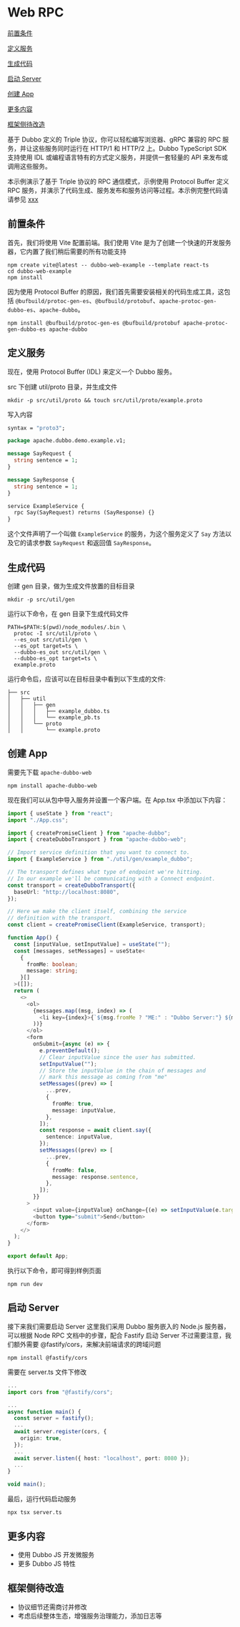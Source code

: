 # Web RPC

[前置条件](#precondition)

[定义服务](#defineService)

[生成代码](#generateCode)

[启动 Server](#startServer)

[创建 App](#createApp)

[更多内容](#moreContent)

[框架侧待改造](#transform)

基于 Dubbo 定义的 Triple 协议，你可以轻松编写浏览器、gRPC 兼容的 RPC 服务，并让这些服务同时运行在 HTTP/1 和 HTTP/2 上。Dubbo TypeScript SDK 支持使用 IDL 或编程语言特有的方式定义服务，并提供一套轻量的 APl 来发布或调用这些服务。

本示例演示了基于 Triple 协议的 RPC 通信模式，示例使用 Protocol Buffer 定义 RPC 服务，并演示了代码生成、服务发布和服务访问等过程。本示例完整代码请请参见 [xxx](https://aliyuque.antfin.com/__workers/ken.lj/qt1o6i/pw02wty1pin10eia/a)

## <span id="precondition">前置条件</span>

首先，我们将使用 Vite 配置前端。我们使用 Vite 是为了创建一个快速的开发服务器，它内置了我们稍后需要的所有功能支持

```Shell
npm create vite@latest -- dubbo-web-example --template react-ts
cd dubbo-web-example
npm install
```

因为使用 Protocol Buffer 的原因，我们首先需要安装相关的代码生成工具，这包括 `@bufbuild/protoc-gen-es`、`@bufbuild/protobuf`、`apache-protoc-gen-dubbo-es`、`apache-dubbo`。

```Shell
npm install @bufbuild/protoc-gen-es @bufbuild/protobuf apache-protoc-gen-dubbo-es apache-dubbo
```

## <span id="defineService">定义服务</span>

现在，使用 Protocol Buffer (IDL) 来定义一个 Dubbo 服务。

src 下创建 util/proto 目录，并生成文件

```Shell
mkdir -p src/util/proto && touch src/util/proto/example.proto
```

写入内容

```Protobuf
syntax = "proto3";

package apache.dubbo.demo.example.v1;

message SayRequest {
  string sentence = 1;
}

message SayResponse {
  string sentence = 1;
}

service ExampleService {
  rpc Say(SayRequest) returns (SayResponse) {}
}
```

这个文件声明了一个叫做 `ExampleService` 的服务，为这个服务定义了 `Say` 方法以及它的请求参数 `SayRequest` 和返回值 `SayResponse`。

## <span id="generateCode">生成代码</span>

创建 gen 目录，做为生成文件放置的目标目录

```Shell
mkdir -p src/util/gen
```

运行以下命令，在 gen 目录下生成代码文件

```Shell
PATH=$PATH:$(pwd)/node_modules/.bin \
  protoc -I src/util/proto \
  --es_out src/util/gen \
  --es_opt target=ts \
  --dubbo-es_out src/util/gen \
  --dubbo-es_opt target=ts \
  example.proto
```

运行命令后，应该可以在目标目录中看到以下生成的文件:

```Plain Text
├── src
│   ├── util
│   │   ├── gen
│   │   │   ├── example_dubbo.ts
│   │   │   └── example_pb.ts
│   │   └── proto
│   │       └── example.proto
```

## <span id="createApp">创建 App</span>

需要先下载 `apache-dubbo-web`

```shell
npm install apache-dubbo-web
```

现在我们可以从包中导入服务并设置一个客户端。在 App.tsx 中添加以下内容：

```typescript
import { useState } from "react";
import "./App.css";

import { createPromiseClient } from "apache-dubbo";
import { createDubboTransport } from "apache-dubbo-web";

// Import service definition that you want to connect to.
import { ExampleService } from "./util/gen/example_dubbo";

// The transport defines what type of endpoint we're hitting.
// In our example we'll be communicating with a Connect endpoint.
const transport = createDubboTransport({
  baseUrl: "http://localhost:8080",
});

// Here we make the client itself, combining the service
// definition with the transport.
const client = createPromiseClient(ExampleService, transport);

function App() {
  const [inputValue, setInputValue] = useState("");
  const [messages, setMessages] = useState<
    {
      fromMe: boolean;
      message: string;
    }[]
  >([]);
  return (
    <>
      <ol>
        {messages.map((msg, index) => (
          <li key={index}>{`${msg.fromMe ? "ME:" : "Dubbo Server:"} ${msg.message}`}</li>
        ))}
      </ol>
      <form
        onSubmit={async (e) => {
          e.preventDefault();
          // Clear inputValue since the user has submitted.
          setInputValue("");
          // Store the inputValue in the chain of messages and
          // mark this message as coming from "me"
          setMessages((prev) => [
            ...prev,
            {
              fromMe: true,
              message: inputValue,
            },
          ]);
          const response = await client.say({
            sentence: inputValue,
          });
          setMessages((prev) => [
            ...prev,
            {
              fromMe: false,
              message: response.sentence,
            },
          ]);
        }}
      >
        <input value={inputValue} onChange={(e) => setInputValue(e.target.value)} />
        <button type="submit">Send</button>
      </form>
    </>
  );
}

export default App;
```

执行以下命令，即可得到样例页面

```Shell
npm run dev
```

## <span id="startServer">启动 Server</span>

接下来我们需要启动 Server
这里我们采用 Dubbo 服务嵌入的 Node.js 服务器，可以根据 Node RPC 文档中的步骤，配合 Fastify 启动 Server
不过需要注意，我们额外需要 @fastify/cors，来解决前端请求的跨域问题

```Shell
npm install @fastify/cors
```

需要在 server.ts 文件下修改
```typescript
...
import cors from "@fastify/cors";

...
async function main() {
  const server = fastify();
  ...
  await server.register(cors, {
    origin: true,
  });
  ...
  await server.listen({ host: "localhost", port: 8080 });
  ...
}

void main();
```

最后，运行代码启动服务

```Shell
npx tsx server.ts
```

## <span id="moreContent">更多内容</span>

- 使用 Dubbo JS 开发微服务
- 更多 Dubbo JS 特性

## <span id="transform">框架侧待改造</span>

- 协议细节还需商讨并修改
- 考虑后续整体生态，增强服务治理能力，添加日志等
